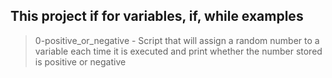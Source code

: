## This project if for variables, if, while examples
> 0-positive_or_negative - Script that will assign a random number to a variable each time it is executed and print whether the number stored is positive or negative
>
